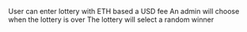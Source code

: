 User can enter lottery with ETH based a USD fee
An admin will choose when the lottery is over
The lottery will select a random winner